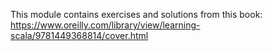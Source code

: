 This module contains exercises and solutions from this book:
https://www.oreilly.com/library/view/learning-scala/9781449368814/cover.html